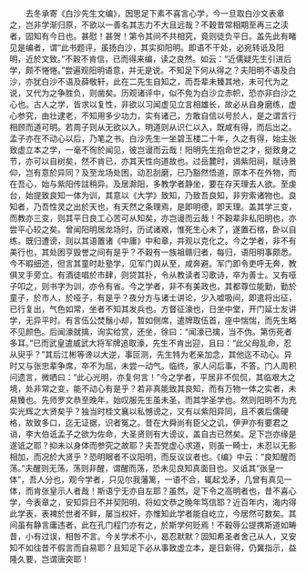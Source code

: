 <!-- { "loadSidebar": true } -->
　　去冬承寄《白沙先生文编》，因思足下素不喜言心学，今一旦取白沙文表章之，岂非学渐归原，不欲以一善名其志力不大且远哉？不穀昔常相期至再三之渎者，固知有今日也。甚慰！甚贺！第令其间不共相究，竟则徒负平日。盖先此有睹见是编者，谓“此书题评，虽扬白沙，其实抑阳明。即语不干处，必宛转诋及阳明，近於文致。”不穀不肯信，已而得来编，读之良然。如云：“近儒疑先生引进后学，颇不惓惓。”尝遍观阳明语意，并无是说。不知足下何从得之？夫阳明不语及白沙，亦犹白沙不语及薛敬轩，此在二先生自知之，而吾辈未臻其地，未可代为之说，又代为之争胜负，则凿矣。历观诸评中，似不免为白沙立赤帜，恐亦非白沙之心也。古人之学，皆求以复性，非欲以习闻虚见立言相雄长，故必从自身磨练，虚心参究，由壮逮老，不知用多少功力，实有诸己，方敢自信以号於人，是之谓言行相顾而道可明。若周子则从无欲以入，明道则从识仁以入，既咸有得，而后出之。孟子亦在不动心以后，乃笔之书。白沙先生一坐碧玉楼二十年，久之有得，始主张致虚立本之学，一毫不徇於闻见，彼岂谩而云哉！阳明先生抱命世之才，挺致身之节，亦可以自树矣，然不肯已，亦其天性向道故也。过岳麓时，谒紫阳祠，赋诗景仰，岂有意於异同？及至龙场处困，动忍刮磨，已乃豁然悟道，原本不在外物，而在吾心，始与紫阳传註稍异。及居滁阳，多教学者静坐，要在存天理去人欲。至虔台，始提致良知一体为训，其意以《大学》致知，乃致吾良知，非穷索诸物也。良知者，乃吾性灵之出於天也，有天然之条理焉，是即明德，即天理。盖其学三变，而教亦三变，则其平日良工心苦可从知矣，亦岂谩而云哉！不穀辈非私阳明也，亦尝平心较之矣。曾闻阳明居龙场时，历试诸艰，惟死生心未了，遂置石棺，卧以自练。既归遭谤，则以其语置诸《中庸》中和章，并观以克化之。今之学者，非不有美行也，其处困亨毁誉之间有是乎？不穀有一族祖赣归者，每归，语阳明事颇悉。今不暇细述，但言其童时赴塾学，见军门舆从至，咸奔避。军门即令吏呼无奔，教俱叉手旁立。有酒徒唱於市肆，则贷其扑，令从教读者习歌诗，卒为善士。又有哑子叩之，则书字为训，亦令有省。今之学者，非不有美政也，其都尊位能勤，勤於童子，於市人，於哑子，有是乎？夜分方与诸士讲论，少入嘘吸间，即遣将出征，已行复出，气色如常，坐者不知其发兵也。方督征濠也，日坐中堂，开门延士友讲学，无异平时。有言伍公焚鬚小却，暂如侧席，遣牌取伍首，座中惴惴，而先生略不见颜色。后闻濠就擒，询实给赏，还坐，徐曰：“闻濠已擒，当不伪。第伤死者多耳。”已而武皇遣威武大将军牌追取濠，先生不肯出迎，且曰：“此父母乱命，忍从臾乎？”其后江彬等谗以大逆，事叵测，先生特为老亲加念，其他迄不动心。异时又与张忠辈争席，卒不为屈，未尝一动气。临终，家人问后事，不答。门人周积问遗言，微哂曰：“此心光明，亦复何言！”今之学者，平居非不侃侃，其临艰大之境，处非常之变，能不动心有是乎？若非真能致其良知，而有万物一体之实者，未易臻也。先师罗文恭至晚年，始叹服先生虽未圣，而其学圣学也。然则阳明不为充实光辉之大贤矣乎？独当时桂文襄以私憾谤之，又有以紫阳异同，且不袭后儒硬格，故致多口，迄无证据，识者冤之。昔在大舜尚有臣父之讥，伊尹亦有要君之诮，李大伯诋孟子之欲为佐命，大圣贤则有大谤议，盖自古已然矣。足下岂亦缘是遂诋之耶？抑未以身体而参究之故耶？夫吾党虚心求道，则虽一畸士，未忍以无影相加，而况於大贤乎？恐明眼者不议阳明，而反议议者也。《编》中云：“良知醒而荡。”夫醒则无荡，荡则非醒，谓醒而荡，恐未见良知真面目也。又诋其“张皇一体”，吾人分也，观今学者，只见尔我藩篱，一语不合，辄起戈矛，几曾有真见一体，而肯张皇示人者哉！斯语宁无亦自左耶？虽然，足下令之高明者也，昔不喜心学，今表章之，安知异日不并契阳明，将如文恭之晚年笃信耶？近百年内，海内得此学表，表裨於世者不鲜，屡当权奸，亦惟知此学者能自屹立，今居然可数矣。其间虽有静言庸违者，此在孔门程门亦有之，於斯学何贬焉！不穀辱公提携斯道如畴昔，小有过误，相咎不言。今关学术不小，曷忍默默？固知希圣者舍己从人，又安知不如往昔不假言而自易耶？且知足下必从事致虚立本，是日新得，仍冀指示，益隆久要，岂谓唐突耶！
